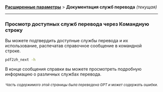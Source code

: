 [**Расширенные параметры**](./introduction.md) > **Документация служб перевода** _(текущая)_

---

### Просмотр доступных служб перевода через Командную строку

Вы можете подтвердить доступные службы перевода и их использование, распечатав справочное сообщение в командной строке.

```bash
pdf2zh_next -h
```

В конце сообщения справки вы можете просмотреть подробную информацию о различных службах перевода.

<div align="right"> 
<h6><small>Часть содержимого этой страницы была переведена GPT и может содержать ошибки.</small></h6>